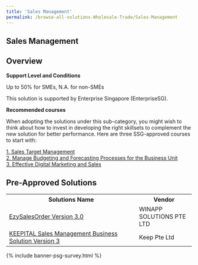 ```yaml
---
title: 'Sales Management'
permalink: /browse-all-solutions-Wholesale-Trade/Sales-Management
---
```


## Sales Management
## Overview

**Support Level and Conditions**

Up to 50% for SMEs, N.A. for non-SMEs

This solution is supported by Enterprise Singapore (EnterpriseSG).

**Recommended courses**

When adopting the solutions under this sub-category, you might wish to think about how to invest in developing the right skillsets to complement the new solution for better performance. Here are three SSG-approved courses to start with:

<a href='https://sfec.enterprisejobskills.gov.sg/Course_Internet/CourseDetail.aspx?CoursesReferenceNumber=TGS-2020513121'  target='_blank' rel='noopener'>1. Sales Target Management</a><br>
<a href='https://sfec.enterprisejobskills.gov.sg/Course_Internet/CourseDetail.aspx?CoursesReferenceNumber=TGS-2013500351'  target='_blank' rel='noopener'>2. Manage Budgeting and Forecasting Processes for the Business Unit</a><br>
<a href='https://sfec.enterprisejobskills.gov.sg/Course_Internet/CourseDetail.aspx?CoursesReferenceNumber=TGS-2020501649'  target='_blank' rel='noopener'>3. Effective Digital Marketing and Sales</a><br>

## Pre-Approved Solutions

<table>
<tr>
<th style='width: auto;'><b>Solutions Name</b></th>
<th style='width: 30%;'><b>Vendor</b></th>
</tr>
<tr>
<td><a href='/productivity-solutions-grant/solutionrepo/201224387N-EzySlsOrdr-v-30-WT' target='_blank'>EzySalesOrder Version 3.0</a><br></td>
<td>WINAPP SOLUTIONS PTE LTD</td>
</tr>
<tr>
<td><a href='/productivity-solutions-grant/solutionrepo/201308767Z-KEEPITAL-Sls-MGT-Busnss-SLN-v-3-WT' target='_blank'>KEEPITAL Sales Management Business Solution Version 3</a><br></td>
<td>Keep Pte Ltd</td>
</tr>
</table>

{% include banner-psg-survey.html %}
